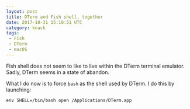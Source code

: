 ```yaml
---
layout: post
title: DTerm and Fish shell, together
date: 2017-10-31 15:10:51 UTC
category: knack
tags:
 - Fish
 - DTerm
 - macOS
---
```


Fish shell does not seem to like to live within the DTerm terminal emulator. Sadly, DTerm seems in a state of abandon.

What I do now is to force `bash` as the shell used by DTerm. I do this by launching:

    env SHELL=/bin/bash open /Applications/DTerm.app
